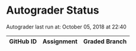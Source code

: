 # Autograder Status
Autograder last run at: October 05, 2018 at 22:40

| GitHub ID | Assignment | Graded Branch |
|-----------|------------|---------------|
